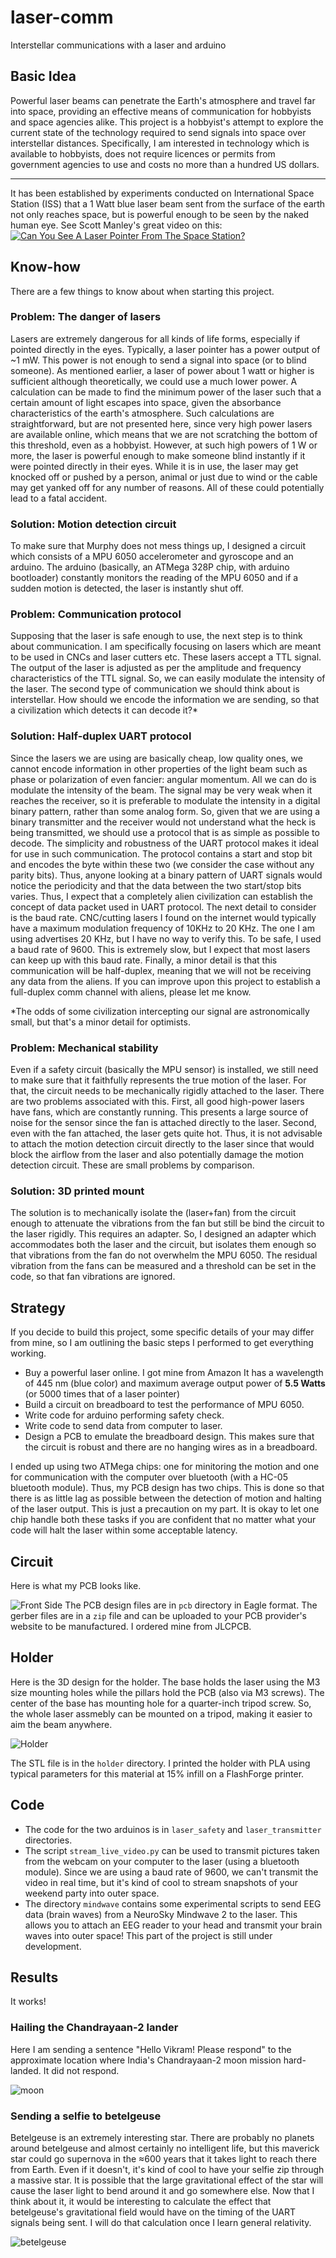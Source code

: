 # laser-comm
Interstellar communications with a laser and arduino

## Basic Idea

Powerful laser beams can penetrate the Earth's atmosphere and travel far into space, providing an effective means of communication for hobbyists and space agencies alike. This project is a hobbyist's attempt to explore the current state of the technology required to send signals into space over interstellar distances. Specifically, I am interested in technology which is available to hobbyists, does not require licences or permits from government agencies to use and costs no more than a hundred US dollars.

----
It has been established by experiments conducted on International Space Station (ISS) that a 1 Watt blue laser beam sent from the surface of the earth not only reaches space, but is powerful enough to be seen by the naked human eye. See Scott Manley's great video on this:  
[![Can You See A Laser Pointer From The Space Station?](http://img.youtube.com/vi/DCQ2CbfGs6g/0.jpg)](http://www.youtube.com/watch?v=DCQ2CbfGs6g "Can You See A Laser Pointer From The Space Station?")

## Know-how

There are a few things to know about when starting this project. 

### Problem: The danger of lasers

Lasers are extremely dangerous for all kinds of life forms, especially if pointed directly in the eyes. Typically, a laser pointer has a power output of \~1 mW. This power is not enough to send a signal into space (or to blind someone). As mentioned earlier, a laser of power about 1 watt or higher is sufficient although theoretically, we could use a much lower power. A calculation can be made to find the minimum power of the laser such that a certain amount of light escapes into space, given the absorbance characteristics of the earth's atmosphere. Such calculations are straightforward, but are not presented here, since very high power lasers are available online, which means that we are not scratching the bottom of this threshold, even as a hobbyist. However, at such high powers of 1 W or more, the laser is powerful enough to make someone blind instantly if it were pointed directly in their eyes. While it is in use, the laser may get knocked off or pushed by a person, animal or just due to wind or the cable may get yanked off for any number of reasons. All of these could potentially lead to a fatal accident.


### Solution: Motion detection circuit
To make sure that Murphy does not mess things up, I designed a circuit which consists of a MPU 6050 accelerometer and gyroscope and an arduino.
The arduino (basically, an ATMega 328P chip, with arduino bootloader) constantly monitors the reading of the MPU 6050 and if a sudden motion is detected, the laser is instantly shut off.

### Problem: Communication protocol
Supposing that the laser is safe enough to use, the next step is to think about communication. I am specifically focusing on lasers which are meant to be used in CNCs and laser cutters etc. These lasers accept a TTL signal. The output of the laser is adjusted as per the amplitude and frequency characteristics of the TTL signal. So, we can easily modulate the intensity of the laser. The second type of communication we should think about is interstellar. How should we encode the information we are sending, so that a civilization which detects it can decode it?\* 

### Solution: Half-duplex UART protocol
Since the lasers we are using are basically cheap, low quality ones, we cannot encode information in other properties of the light beam such as phase or polarization of even fancier: angular momentum. All we can do is modulate the intensity of the beam. The signal may be very weak when it reaches the receiver, so it is preferable to modulate the intensity in a digital binary pattern, rather than some analog form. So, given that we are using a binary transmitter and the receiver would not understand what the heck is being transmitted, we should use a protocol that is as simple as possible to decode. The simplicity and robustness of the UART protocol makes it ideal for use in such communication. The protocol contains a start and stop bit and encodes the byte within these two (we consider the case without any parity bits). Thus, anyone looking at a binary pattern of UART signals would notice the periodicity and that the data between the two start/stop bits varies. Thus, I expect that a completely alien civilization can establish the concept of data packet used in UART protocol. The next detail to consider is the baud rate. CNC/cutting lasers I found on the internet would typically have a maximum modulation frequency of 10KHz to 20 KHz. The one I am using advertises 20 KHz, but I have no way to verify this. To be safe, I used a baud rate of 9600. This is extremely slow, but I expect that most lasers can keep up with this baud rate. Finally, a minor detail is that this communication will be half-duplex, meaning that we will not be receiving any data from the aliens. If you can improve upon this project to establish a full-duplex comm channel with aliens, please let me know.

\*The odds of some civilization intercepting our signal are astronomically small, but that's a minor detail for optimists.

### Problem: Mechanical stability
Even if a safety circuit (basically the MPU sensor) is installed, we still need to make sure that it faithfully represents the true motion of the laser. For that, the circuit needs to be mechanically rigidly attached to the laser. There are two problems associated with this. First, all good high-power lasers have fans, which are constantly running. This presents a large source of noise for the sensor since the fan is attached directly to the laser. Second, even with the fan attached, the laser gets quite hot. Thus, it is not advisable to attach the motion detection circuit directly to the laser since that would block the airflow from the laser and also potentially damage the motion detection circuit. These are small problems by comparison.

### Solution: 3D printed mount
The solution is to mechanically isolate the (laser+fan) from the circuit enough to attenuate the vibrations from the fan but still be bind the circuit to the laser rigidly. This requires an adapter. So, I designed an adapter which accommodates both the laser and the circuit, but isolates them enough so that vibrations from the fan do not overwhelm the MPU 6050. The residual vibration from the fans can be measured and a threshold can be set in the code, so that fan vibrations are ignored.

## Strategy
If you decide to build this project, some specific details of your may differ from mine, so I am outlining the basic steps I performed to get everything working.

- Buy a powerful laser online. I got mine from Amazon It has a wavelength of 445 nm (blue color) and maximum average output power of **5.5 Watts** (or 5000 times that of a laser pointer)
- Build a circuit on breadboard to test the performance of MPU 6050.
- Write code for arduino performing safety check.
- Write code to send data from computer to laser.
- Design a PCB to emulate the breadboard design. This makes sure that the circuit is robust and there are no hanging wires as in a breadboard.

I ended up using two ATMega chips: one for minitoring the motion and one for communication with the computer over bluetooth (with a HC-05 bluetooth module). Thus, my PCB design has two chips. This is done so that there is as little lag as possible between the detection of motion and halting of the laser output. This is just a precaution on my part. It is okay to let one chip handle both these tasks if you are confident that no matter what your code will halt the laser within some acceptable latency.

## Circuit
Here is what my PCB looks like.

![Front Side](https://github.com/dataplayer12/laser-comm/blob/master/images/pcb.png)
The PCB design files are in `pcb` directory in Eagle format. The gerber files are in a `zip` file and can be uploaded to your PCB provider's website to be manufactured. I ordered mine from JLCPCB.

## Holder
Here is the 3D design for the holder. The base holds the laser using the M3 size mounting holes while the pillars hold the PCB (also via M3 screws). The center of the base has mounting hole for a quarter-inch tripod screw. So, the whole laser assmebly can be mounted on a tripod, making it easier to aim the beam anywhere.

![Holder](https://github.com/dataplayer12/laser-comm/blob/master/images/holder.png)

The STL file is in the `holder` directory. I printed the holder with PLA using typical parameters for this material at 15% infill on a FlashForge printer.

## Code
- The code for the two arduinos is in `laser_safety` and `laser_transmitter` directories.
- The script `stream_live_video.py` can be used to transmit pictures taken from the webcam on your computer to the laser (using a bluetooth module). Since we are using a baud rate of 9600, we can't transmit the video in real time, but it's kind of cool to stream snapshots of your weekend party into outer space.
- The directory `mindwave` contains some experimental scripts to send EEG data (brain waves) from a NeuroSky Mindwave 2 to the laser. This allows you to attach an EEG reader to your head and transmit your brain waves into outer space! This part of the project is still under development.

## Results
It works!

### Hailing the Chandrayaan-2 lander
Here I am sending a sentence "Hello Vikram! Please respond" to the approximate location where India's Chandrayaan-2 moon mission hard-landed. It did not respond.

![moon](https://github.com/dataplayer12/laser-comm/blob/master/images/moon.jpeg)

### Sending a selfie to betelgeuse
Betelgeuse is an extremely interesting star. There are probably no planets around betelgeuse and almost certainly no intelligent life, but this maverick star could go supernova in the ≈600 years that it takes light to reach there from Earth. Even if it doesn't, it's kind of cool to have your selfie zip through a massive star. It is possible that the large gravitational effect of the star will cause the laser light to bend around it and go somewhere else. Now that I think about it, it would be interesting to calculate the effect that betelgeuse's gravitational field would have on the timing of the UART signals being sent. I will do that calculation once I learn general relativity.

![betelgeuse](https://github.com/dataplayer12/laser-comm/blob/master/images/betelgeuse.jpeg)